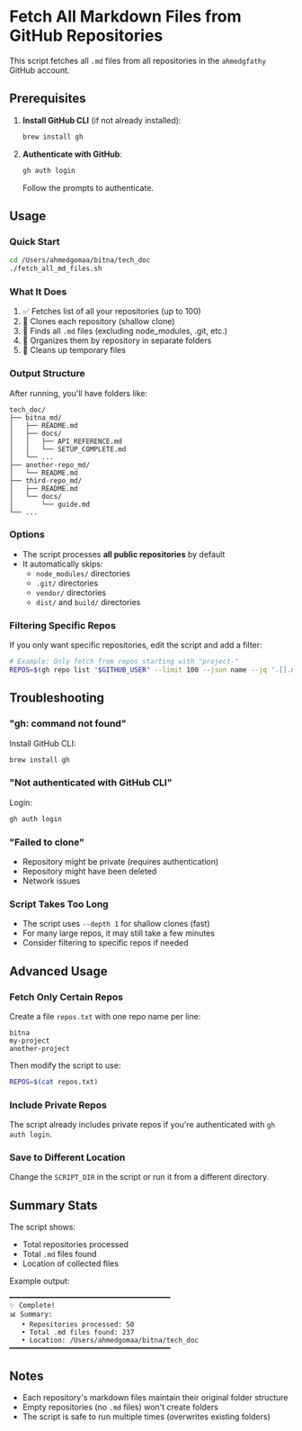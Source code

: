 # Fetch All Markdown Files from GitHub Repositories

This script fetches all `.md` files from all repositories in the `ahmedgfathy` GitHub account.

## Prerequisites

1. **Install GitHub CLI** (if not already installed):
   ```bash
   brew install gh
   ```

2. **Authenticate with GitHub**:
   ```bash
   gh auth login
   ```
   Follow the prompts to authenticate.

## Usage

### Quick Start

```bash
cd /Users/ahmedgomaa/bitna/tech_doc
./fetch_all_md_files.sh
```

### What It Does

1. ✅ Fetches list of all your repositories (up to 100)
2. 🔄 Clones each repository (shallow clone)
3. 📄 Finds all `.md` files (excluding node_modules, .git, etc.)
4. 📁 Organizes them by repository in separate folders
5. 🧹 Cleans up temporary files

### Output Structure

After running, you'll have folders like:
```
tech_doc/
├── bitna_md/
│   ├── README.md
│   ├── docs/
│   │   ├── API_REFERENCE.md
│   │   └── SETUP_COMPLETE.md
│   └── ...
├── another-repo_md/
│   └── README.md
├── third-repo_md/
│   ├── README.md
│   └── docs/
│       └── guide.md
└── ...
```

### Options

- The script processes **all public repositories** by default
- It automatically skips:
  - `node_modules/` directories
  - `.git/` directories  
  - `vendor/` directories
  - `dist/` and `build/` directories

### Filtering Specific Repos

If you only want specific repositories, edit the script and add a filter:

```bash
# Example: Only fetch from repos starting with "project-"
REPOS=$(gh repo list "$GITHUB_USER" --limit 100 --json name --jq '.[].name' | grep "^project-")
```

## Troubleshooting

### "gh: command not found"
Install GitHub CLI:
```bash
brew install gh
```

### "Not authenticated with GitHub CLI"
Login:
```bash
gh auth login
```

### "Failed to clone"
- Repository might be private (requires authentication)
- Repository might have been deleted
- Network issues

### Script Takes Too Long
- The script uses `--depth 1` for shallow clones (fast)
- For many large repos, it may still take a few minutes
- Consider filtering to specific repos if needed

## Advanced Usage

### Fetch Only Certain Repos

Create a file `repos.txt` with one repo name per line:
```
bitna
my-project
another-project
```

Then modify the script to use:
```bash
REPOS=$(cat repos.txt)
```

### Include Private Repos

The script already includes private repos if you're authenticated with `gh auth login`.

### Save to Different Location

Change the `SCRIPT_DIR` in the script or run it from a different directory.

## Summary Stats

The script shows:
- Total repositories processed
- Total `.md` files found
- Location of collected files

Example output:
```
━━━━━━━━━━━━━━━━━━━━━━━━━━━━━━━━━━━━━━━━
✨ Complete!
📊 Summary:
   • Repositories processed: 50
   • Total .md files found: 237
   • Location: /Users/ahmedgomaa/bitna/tech_doc
━━━━━━━━━━━━━━━━━━━━━━━━━━━━━━━━━━━━━━━━
```

## Notes

- Each repository's markdown files maintain their original folder structure
- Empty repositories (no `.md` files) won't create folders
- The script is safe to run multiple times (overwrites existing folders)
